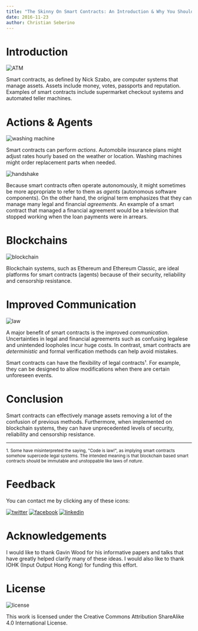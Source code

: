 ```yaml
---
title: "The Skinny On Smart Contracts: An Introduction & Why You Should Care"
date: 2016-11-23
author: Christian Seberino
---
```


# Introduction

![ATM](http://i.imgsafe.org/54c0d6403d.jpg)

Smart contracts, as defined by Nick Szabo, are computer systems that manage assets. Assets include money, votes, passports and reputation. Examples of smart contracts include supermarket checkout systems and automated teller machines.

# Actions & Agents

![washing machine](http://i.imgsafe.org/5496a65336.jpg)

Smart contracts can perform *actions*.  Automobile insurance plans might adjust rates hourly based on the weather or location.   Washing machines might order replacement parts when needed.

![handshake](http://i.imgsafe.org/5496970cb0.jpg)

Because smart contracts often operate autonomously, it might sometimes be more appropriate to refer to them as *agents* (autonomous software components).  On the other hand, the original term emphasizes that they can manage many legal and financial *agreements*.  An example of a smart contract that managed a financial agreement would be a television that stopped working when the loan payments were in arrears.

# Blockchains

![blockchain](http://i.imgsafe.org/549684e929.jpg)

Blockchain systems, such as Ethereum and Ethereum Classic, are ideal platforms for smart contracts (agents) because of their security, reliability and censorship resistance.

# Improved Communication

![law](http://i.imgsafe.org/54969d9a9b.jpg)

A major benefit of smart contracts is the improved *communication*.  Uncertainties in legal and financial agreements such as confusing legalese and unintended loopholes incur huge costs.  In contrast, smart contracts are *deterministic* and formal verification methods can help avoid mistakes.

Smart contracts can have the flexibility of legal contracts¹.  For example, they can be designed to allow modifications when there are certain unforeseen events.

# Conclusion

Smart contracts can effectively manage assets removing a lot of the confusion of previous methods.  Furthermore, when implemented on blockchain systems, they can have unprecedented levels of security, reliability and censorship resistance.

--------------------

<sub>1. Some have misinterpreted the saying, "Code is law!", as implying smart contracts somehow supercede legal systems.  The intended meaning is that blockchain based smart contracts should be immutable and unstoppable like  laws of *nature*.</sub>

# Feedback

You can contact me by clicking any of these icons:

[![twitter](http://i.imgsafe.org/fcbc8685c1.png)](https://twitter.com/chris_seberino) [![facebook](http://i.imgsafe.org/fcbc627df9.png)](https://www.facebook.com/cseberino) [![linkedin](http://i.imgsafe.org/fcbcf09c9e.png)](https://www.linkedin.com/in/christian-seberino-776897110)

# Acknowledgements

I would like to thank Gavin Wood for his informative papers and talks that have greatly helped clarify many of these ideas.  I would also like to thank IOHK (Input Output Hong Kong) for funding this effort.

# License

![license](https://i.creativecommons.org/l/by-sa/4.0/88x31.png)

This work is licensed under the Creative Commons Attribution ShareAlike 4.0 International License.
